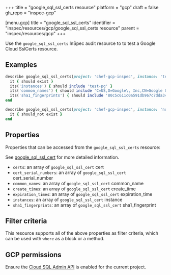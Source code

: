 +++
title = "google_sql_ssl_certs resource"
platform = "gcp"
draft = false
gh_repo = "inspec-gcp"

[menu.gcp]
title = "google_sql_ssl_certs"
identifier = "inspec/resources/gcp/google_sql_ssl_certs resource"
parent = "inspec/resources/gcp"
+++

Use the `google_sql_ssl_certs` InSpec audit resource to to test a Google Cloud SslCerts resource.

## Examples

```ruby
describe google_sql_ssl_certs(project: 'chef-gcp-inspec', instance: 'test-pg') do
  it { should exist }
  its('instances') { should include 'test-pg' }
  its('common_names') { should include 'C=US,O=Google\, Inc,CN=Google Cloud SQL Server CA,dnQualifier=68c79386-b63e-4998-8254-ba59729cdf78' }
  its('sha1_fingerprints') { should include '80c5c611c0a591db967c7dda3467e23127288fed' }
end

describe google_sql_ssl_certs(project: 'chef-gcp-inspec', instance: 'nonexistent') do
  it { should_not exist }
end
```

## Properties

Properties that can be accessed from the `google_sql_ssl_certs` resource:

See [google_sql_ssl_cert](google_sql_ssl_cert) for more detailed information.

  * `certs`: an array of `google_sql_ssl_cert` cert
  * `cert_serial_numbers`: an array of `google_sql_ssl_cert` cert_serial_number
  * `common_names`: an array of `google_sql_ssl_cert` common_name
  * `create_times`: an array of `google_sql_ssl_cert` create_time
  * `expiration_times`: an array of `google_sql_ssl_cert` expiration_time
  * `instances`: an array of `google_sql_ssl_cert` instance
  * `sha1_fingerprints`: an array of `google_sql_ssl_cert` sha1_fingerprint

## Filter criteria

This resource supports all of the above properties as filter criteria, which can be used
with `where` as a block or a method.

## GCP permissions

Ensure the [Cloud SQL Admin API](https://console.cloud.google.com/apis/library/sqladmin.googleapis.com/) is enabled for the current project.
